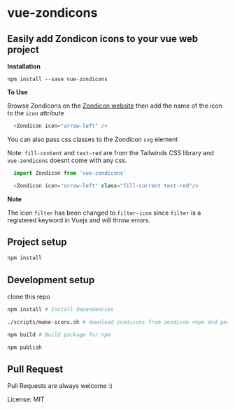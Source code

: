 # vue-zondicons
## Easily add Zondicon icons to your vue web project

**Installation**
```
npm install --save vue-zondicons
```

**To Use**

Browse Zondicons on the [Zondicon website](http://www.zondicons.com/icons.html) then add the name of the icon to the `icon` attribute

```javascript
  <Zondicon icon="arrow-left" />
```

You can also pass css classes to the Zondicon `svg` element

Note: `fill-content` and `text-red` are from the Tailwinds CSS library and `vue-zondicons` doesnt come with any css.
```javascript
  import Zondicon from 'vue-zondicons'

  <Zondicon icon="arrow-left" class="fill-current text-red"/>
```

**Note**

The icon `filter` has been changed to `filter-icon` since `filter` is a registered keyword in Vuejs and will throw errors.


## Project setup
```bash
npm install
```

## Development setup

clone this repo 
```bash
npm install # Install dependancies

./scripts/make-icons.sh # download zondicons from zondicon repo and generate vue components

npm build # Build package for npm

npm publish 

```

## Pull Request

Pull Requests are always welcome :)

License: MIT

